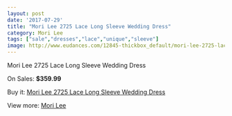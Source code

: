 ```yaml
---
layout: post
date: '2017-07-29'
title: "Mori Lee 2725 Lace Long Sleeve Wedding Dress"
category: Mori Lee
tags: ["sale","dresses","lace","unique","sleeve"]
image: http://www.eudances.com/12845-thickbox_default/mori-lee-2725-lace-long-sleeve-wedding-dress.jpg
---
```

Mori Lee 2725 Lace Long Sleeve Wedding Dress

On Sales: **$359.99**
<a href="https://www.eudances.com/en/mori-lee/3925-mori-lee-2725-lace-long-sleeve-wedding-dress.html"><amp-img layout="responsive" width="600" height="600" src="//www.eudances.com/12845-thickbox_default/mori-lee-2725-lace-long-sleeve-wedding-dress.jpg" alt="Mori Lee 2725 Lace Long Sleeve Wedding Dress 0" /></a>
<a href="https://www.eudances.com/en/mori-lee/3925-mori-lee-2725-lace-long-sleeve-wedding-dress.html"><amp-img layout="responsive" width="600" height="600" src="//www.eudances.com/12849-thickbox_default/mori-lee-2725-lace-long-sleeve-wedding-dress.jpg" alt="Mori Lee 2725 Lace Long Sleeve Wedding Dress 1" /></a>
<a href="https://www.eudances.com/en/mori-lee/3925-mori-lee-2725-lace-long-sleeve-wedding-dress.html"><amp-img layout="responsive" width="600" height="600" src="//www.eudances.com/12848-thickbox_default/mori-lee-2725-lace-long-sleeve-wedding-dress.jpg" alt="Mori Lee 2725 Lace Long Sleeve Wedding Dress 2" /></a>
<a href="https://www.eudances.com/en/mori-lee/3925-mori-lee-2725-lace-long-sleeve-wedding-dress.html"><amp-img layout="responsive" width="600" height="600" src="//www.eudances.com/12847-thickbox_default/mori-lee-2725-lace-long-sleeve-wedding-dress.jpg" alt="Mori Lee 2725 Lace Long Sleeve Wedding Dress 3" /></a>
<a href="https://www.eudances.com/en/mori-lee/3925-mori-lee-2725-lace-long-sleeve-wedding-dress.html"><amp-img layout="responsive" width="600" height="600" src="//www.eudances.com/12846-thickbox_default/mori-lee-2725-lace-long-sleeve-wedding-dress.jpg" alt="Mori Lee 2725 Lace Long Sleeve Wedding Dress 4" /></a>

Buy it: [Mori Lee 2725 Lace Long Sleeve Wedding Dress](https://www.eudances.com/en/mori-lee/3925-mori-lee-2725-lace-long-sleeve-wedding-dress.html "Mori Lee 2725 Lace Long Sleeve Wedding Dress")

View more: [Mori Lee](https://www.eudances.com/en/9-mori-lee "Mori Lee")